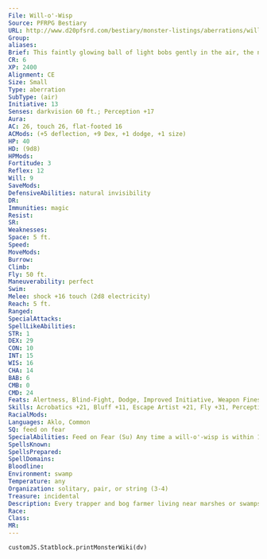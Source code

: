 ```yaml
---
File: Will-o'-Wisp
Source: PFRPG Bestiary
URL: http://www.d20pfsrd.com/bestiary/monster-listings/aberrations/will-o--wisp
Group: 
aliases: 
Brief: This faintly glowing ball of light bobs gently in the air, the nebulous image of what might be a skull visible somewhere in its depths.
CR: 6
XP: 2400
Alignment: CE
Size: Small
Type: aberration
SubType: (air)
Initiative: 13
Senses: darkvision 60 ft.; Perception +17
Aura: 
AC: 26, touch 26, flat-footed 16
ACMods: (+5 deflection, +9 Dex, +1 dodge, +1 size)
HP: 40
HD: (9d8)
HPMods: 
Fortitude: 3
Reflex: 12
Will: 9
SaveMods: 
DefensiveAbilities: natural invisibility
DR: 
Immunities: magic
Resist: 
SR: 
Weaknesses: 
Space: 5 ft.
Speed: 
MoveMods: 
Burrow: 
Climb: 
Fly: 50 ft.
Maneuverability: perfect
Swim: 
Melee: shock +16 touch (2d8 electricity)
Reach: 5 ft.
Ranged: 
SpecialAttacks: 
SpellLikeAbilities: 
STR: 1
DEX: 29
CON: 10
INT: 15
WIS: 16
CHA: 14
BAB: 6
CMB: 0
CMD: 24
Feats: Alertness, Blind-Fight, Dodge, Improved Initiative, Weapon Finesse
Skills: Acrobatics +21, Bluff +11, Escape Artist +21, Fly +31, Perception +17, Stealth +25
RacialMods: 
Languages: Aklo, Common
SQ: feed on fear
SpecialAbilities: Feed on Fear (Su) Any time a will-o'-wisp is within 15 feet of a dying creature or creature subject to a fear effect, it gains fast healing 5. Immunity to Magic (Ex) Will-o'-wisps are immune to all spells and spell-like abilities that allow spell resistance, except magic missile and maze. Natural Invisibility (Ex) Will-o'-wisps have the ability to extinguish their natural glow as a move action, effectively becoming invisible, as per the spell.
SpellsKnown: 
SpellsPrepared: 
SpellDomains: 
Bloodline: 
Environment: swamp
Temperature: any
Organization: solitary, pair, or string (3-4)
Treasure: incidental
Description: Every trapper and bog farmer living near marshes or swamps has his own name for these faintly glowing balls of light-jack o' the lanterns, corpse candles, walking fires, pine lights, spooklights, rushlights-but all recognize them as dangerous predators and false guides in the darkness. Evil creatures that feed on the strong psychic emanations of terrified creatures, will-o'-wisps delight in tempting gullible travelers into dangerous situations. In the wild lands where they're most common, will-o'-wisps favor simple tactics like positioning themselves over cliffs or quicksand where they can easily be mistaken for lanterns (especially if they can set their traps near actual signal lanterns), allowing them to lure unwary travelers into perilous situations. On rare occasions, will-o'- wisps seeking easier pickings will move into a city and take up residence near gallows or follow along invisibly behind an army in order to harvest the fear of the dying men; why the vast majority choose to remain in the swamps where victims are scarce remains a mystery. Will-o'- wisps only use their electric shock ability under extreme duress, preferring to let other creatures or hazards claim their victims while they float nearby and feast. Will-o'-wisps can glow any color they choose, but are most frequently yellow, white, green, or blue. They can even vary their luminosity to create patterns-many will-o'- wisps are fond of creating vague skull-like shapes in their glow to further terrify their victims. Their actual bodies are barely visible globes of translucent spongy material 1 foot across and weighing 3 pounds, capable of emitting light from every surface. A will-o'-wisp's light is approximately as bright as a torch, and though they do not seem to use sound to communicate with each other, they hear perfectly and can vibrate their bodies rapidly to simulate speech. While vilif ied by most other sentient creatures, will-o'-wisps are actually quite intelligent, if utterly alien in their reasoning. Sometimes organized into groups called "strings," their society and goals remain complete unknowns to outsiders, as do their origins, though they have sometimes been known to strike bargains with those who can offer them vast quantities of appropriately frightened victims. As will-o'-wisps do not age, and are effectively immortal unless killed by violence, particularly ancient will-o'-wisps can serve as fantastic repositories of knowledge from the ancient past, although convincing one of these cruel creatures to cooperate with an interrogation can be a trick in and of itself.
Race: 
Class: 
MR: 
---
```

```dataviewjs
customJS.Statblock.printMonsterWiki(dv)
```

